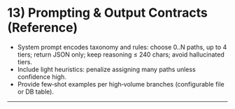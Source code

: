 # 13) Prompting & Output Contracts (Reference)

* System prompt encodes taxonomy and rules: choose 0..N paths, up to 4 tiers; return JSON only; keep reasoning ≤ 240 chars; avoid hallucinated tiers.
* Include light heuristics: penalize assigning many paths unless confidence high.
* Provide few‑shot examples per high‑volume branches (configurable file or DB table).

---
